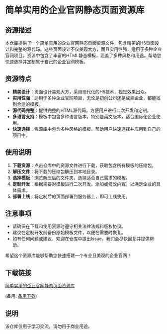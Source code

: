 # 简单实用的企业官网静态页面资源库

## 资源描述

本仓库提供了一个简单实用的企业官网静态页面资源文件，包含精美的H5页面设计和完整的源代码。这些页面设计不仅美观大方，而且实用性强，适用于多种企业官网项目。资源中包含了丰富的HTML静态模板，涵盖了多种风格和用途，帮助您快速选择并定制属于自己的企业官网模板。

## 资源特点

- **精美设计**：页面设计美观大方，采用现代化的H5技术，视觉效果出众。
- **实用性强**：适用于多种企业官网项目，无论是初创公司还是成熟企业，都能找到合适的模板。
- **源代码完整**：提供完整的HTML源代码，方便用户进行二次开发和定制。
- **多语言支持**：模板中包含多种语言版本，特别是英文版本，适合国际化企业使用。
- **快速选择**：资源库中包含多种风格的模板，帮助用户快速选择并应用到自己的项目中。

## 使用说明

1. **下载资源**：点击仓库中的资源文件进行下载，获取包含所有模板的压缩包。
2. **解压文件**：将下载的压缩包解压到本地目录。
3. **选择模板**：浏览解压后的文件夹，选择适合自己需求的模板。
4. **定制开发**：根据需要对模板进行二次开发，添加或修改内容，以满足企业的具体需求。
5. **部署上线**：将定制后的页面部署到服务器上，即可上线使用。

## 注意事项

- 请确保在下载和使用资源时遵守相关法律法规和版权协议。
- 建议在定制开发前备份原始模板文件，以便在需要时恢复。
- 如有任何问题或建议，欢迎在仓库中提出Issue，我们会尽快回复并提供帮助。

希望这个资源库能够帮助您快速搭建一个专业且美观的企业官网！

## 下载链接
[简单实用的企业官网静态页面资源库](https://pan.quark.cn/s/4383ac0d04ef) 

(备用: [备用下载](https://pan.baidu.com/s/1PB7NpXmoiPokJRZDneweGQ?pwd=1234))

## 说明

该仓库仅用于学习交流，请勿用于商业用途。
